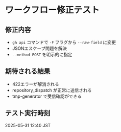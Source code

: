 # ワークフロー修正テスト

## 修正内容
- `gh api` コマンドで `-F` フラグから `--raw-field` に変更
- JSONエスケープ問題を解決
- `--method POST` を明示的に指定

## 期待される結果
- 422エラーが解消される
- repository_dispatch が正常に送信される
- tmp-generator で受信確認ができる

## テスト実行時刻
2025-05-31 12:40 JST